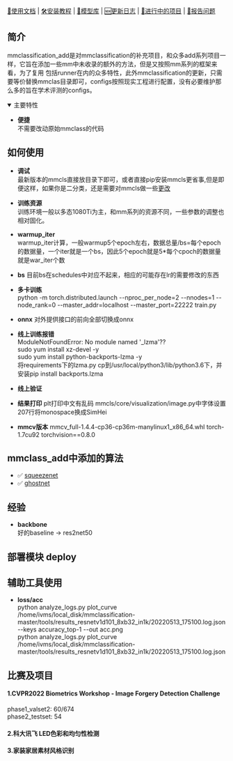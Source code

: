[📘使用文档]() |
[🛠安装教程]() |
[👀模型库]() |
[🆕更新日志]() |
[🚀进行中的项目]() |
[🤔报告问题]()

</div>

 ## 简介
mmclassification_add是对mmclassification的补充项目，和众多add系列项目一样，它旨在添加一些mm中未收录的额外的方法，但是又按照mm系列的框架来看，为了复用
包括runner在内的众多特性，此外mmclassification的更新，只需要等价替换mmclas目录即可，configs按照现实工程进行配置，没有必要维护那么多的旨在学术评测的configs。  

<details open>
<summary>主要特性</summary>

- **便捷**     
    不需要改动原始mmclass的代码
    

</details>

## 如何使用
- **调试**  
最新版本的mmcls直接放目录下即可，或者直接pip安装mmcls更省事,但是即便这样，如果你是二分类，还是需要对mmcls做一些[更改](https://blog.csdn.net/u012193416/article/details/124702548 )      

- **训练资源**     
训练环境一般以多态1080Ti为主，和mm系列的资源不同，一些参数的调整也相对固化。      

- **warmup_iter**    
warmup_iter计算，一般warmup5个epoch左右，数据总量/bs=每个epoch的数据量，一个iter就是一个bs，因此5个epoch就是5*每个cpoch的数据量就是war_iter个数     

- **bs**
目前bs在schedules中对应不起来，相应的可能存在lr的需要修改的东西       
    
- **多卡训练**     
python -m torch.distributed.launch   --nproc_per_node=2   --nnodes=1 --node_rank=0     --master_addr=localhost   --master_port=22222 train.py    
     
- **onnx**
对外提供接口的前向全部切换成onnx    

- **线上训练报错**      
ModuleNotFoundError: No module named '_lzma'??     
sudo yum install xz-devel -y    
sudo yum install python-backports-lzma -y    
将requirements下的lzma.py cp到/usr/local/python3/lib/python3.6下，并安装pip install backports.lzma    

- **线上验证**


- **结果打印**
plt打印中文有乱码
mmcls/core/visualization/image.py中字体设置207行将monospace换成SimHei      

- **mmcv版本**
mmcv_full-1.4.4-cp36-cp36m-manylinux1_x86_64.whl
torch-1.7cu92
torchvision==0.8.0






## mmclass_add中添加的算法
- ✅ [squeezenet](https://arxiv.org/abs/1712.01026)
- ✅ [ghostnet](https://blog.csdn.net/u012193416/article/details/125716540?spm=1001.2014.3001.5501)


## 经验
- **backbone**     
好的baseline -> res2net50     

## 部署模块 deploy



## 辅助工具使用
- **loss/acc**    
python analyze_logs.py plot_curve /home/ivms/local_disk/mmclassification-master/tools/results_resnetv1d101_8xb32_in1k/20220513_175100.log.json --keys accuracy_top-1 --out acc.png     
python analyze_logs.py plot_curve /home/ivms/local_disk/mmclassification-master/tools/results_resnetv1d101_8xb32_in1k/20220513_175100.log.json

## 比赛及项目
#### 1.CVPR2022 Biometrics Workshop - Image Forgery Detection Challenge
phase1_valset2: 60/674    
phase2_testset: 54

#### 2.科大讯飞 LED色彩和均匀性检测


#### 3.家装家居素材风格识别



